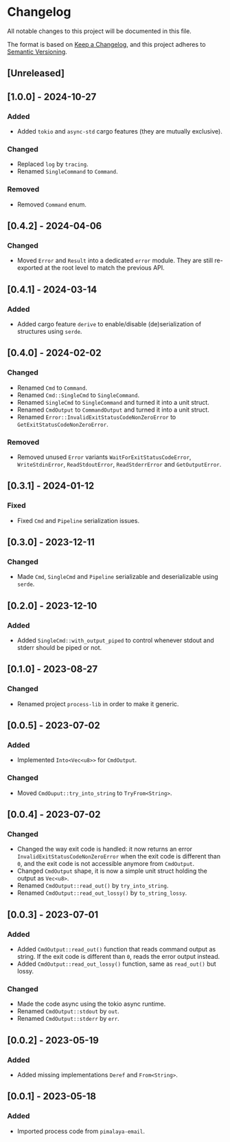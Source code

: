# Changelog

All notable changes to this project will be documented in this file.

The format is based on [Keep a Changelog](https://keepachangelog.com/en/1.0.0/),
and this project adheres to [Semantic Versioning](https://semver.org/spec/v2.0.0.html).

## [Unreleased]

## [1.0.0] - 2024-10-27

### Added

- Added `tokio` and `async-std` cargo features (they are mutually exclusive).

### Changed

- Replaced `log` by `tracing`.
- Renamed `SingleCommand` to `Command`.

### Removed

- Removed `Command` enum.

## [0.4.2] - 2024-04-06

### Changed

- Moved `Error` and `Result` into a dedicated `error` module. They are still re-exported at the root level to match the previous API.

## [0.4.1] - 2024-03-14

### Added

- Added cargo feature `derive` to enable/disable (de)serialization of structures using `serde`.

## [0.4.0] - 2024-02-02

### Changed

- Renamed `Cmd` to `Command`.
- Renamed `Cmd::SingleCmd` to `SingleCommand`.
- Renamed `SingleCmd` to `SingleCommand` and turned it into a unit struct.
- Renamed `CmdOutput` to `CommandOutput` and turned it into a unit struct.
- Renamed `Error::InvalidExitStatusCodeNonZeroError` to `GetExitStatusCodeNonZeroError`.

### Removed

- Removed unused `Error` variants `WaitForExitStatusCodeError`, `WriteStdinError`, `ReadStdoutError`, `ReadStderrError` and `GetOutputError`.

## [0.3.1] - 2024-01-12

### Fixed

- Fixed `Cmd` and `Pipeline` serialization issues.

## [0.3.0] - 2023-12-11

### Changed

- Made `Cmd`, `SingleCmd` and `Pipeline` serializable and deserializable using `serde`.

## [0.2.0] - 2023-12-10

### Added

- Added `SingleCmd::with_output_piped` to control whenever stdout and stderr should be piped or not.

## [0.1.0] - 2023-08-27

### Changed

- Renamed project `process-lib` in order to make it generic.

## [0.0.5] - 2023-07-02

### Added

- Implemented `Into<Vec<u8>>` for `CmdOutput`.

### Changed

- Moved `CmdOuput::try_into_string` to `TryFrom<String>`.

## [0.0.4] - 2023-07-02

### Changed

- Changed the way exit code is handled: it now returns an error `InvalidExitStatusCodeNonZeroError` when the exit code is different than `0`, and the exit code is not accessible anymore from `CmdOutput`.
- Changed `CmdOutput` shape, it is now a simple unit struct holding the output as `Vec<u8>`.
- Renamed `CmdOutput::read_out()` by `try_into_string`.
- Renamed `CmdOutput::read_out_lossy()` by `to_string_lossy`.

## [0.0.3] - 2023-07-01

### Added

- Added `CmdOutput::read_out()` function that reads command output as string. If the exit code is different than `0`, reads the error output instead.
- Added `CmdOutput::read_out_lossy()` function, same as `read_out()` but lossy.

### Changed

- Made the code async using the tokio async runtime.
- Renamed `CmdOutput::stdout` by `out`.
- Renamed `CmdOutput::stderr` by `err`.

## [0.0.2] - 2023-05-19

### Added

- Added missing implementations `Deref` and `From<String>`.

## [0.0.1] - 2023-05-18

### Added

- Imported process code from `pimalaya-email`.
